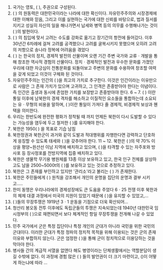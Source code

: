 1. 국가는 영토, (    ), 주권으로 구성된다.
2. (     ) 의 원동력은 대한민국이라는 나라에 대한 확신이다. 자유민주주의와 시장경제에 대한 이해와 믿음, 그리고 이를 실현하는 국가에 대한 신뢰를 바탕으로, 법과 질서를 지키고 성실히 자신의 일을 해나가면서 납세와 병역 등의 의무를 수행해나가는 것이 (    )의 발현이다.
3. (    ) 의 침입에 맞서 고려는 수도를 강화로 옮기고 장기간의 항전에 들어갔다. 이후 30년간 6차례에 걸쳐 고려를 공격했으나 고려를 굴복시키지 못했으며 오히려 고려의 저항으로 송나라 정복에 어려움을 겪었다
4. (    ) 는 한국의 정치, 경제적 발전의 산물이며 오랜 기간 주변 국가와 교류ㆍ개발을 통해 창조한 역사적 경험의 산물이다. 정치ㆍ경제적인 발전과 우수한 문화를 가졌던 우리에 대한 자긍심이 전통문화를 되돌아보고 주변의 문화를 수용하여 창조할 여력을 갖게 되었고 이것이 구체화 된 것이다.
5. 자유민주주의는 인간의 (     )을 최고의 가치로 추구한다. 이것은 인간이라는 이유만으로 사람은 그 존재 가치가 있으며 고귀하고, 그 인격은 존중받아야 한다는 이념이다. 즉 인간은 출생과 동시에 존엄한 가치를 보장받고 존중받아야 한다.
6 ~ 7. (      ) 이란 통일 이후에 남북한의 경제 격차를 해소하고 이질적인 요소들을 통합하는데 소요되는 유ㆍ무형의 비용을 말하며, (      )이란 통일이 가져다 줄 경제적, 비경제적 보상과 혠택을 의미한다.
8. 우리는 한반도에 완전한 평화가 정착될 때 까지 언제든 북한이 다시 도발할 수 있다는 가능성을 염두에 두고 철저한 (      )를 유지해야 한다.
9. 북한은 1950(        ) 을 목표로 기습 남침
10. 북한정권과 북한군이 과거와 같이 도발과 적대행위를 자행한다면 강력하고 단호하게 응징할 수 있도록 태세와 (    )을 갖추어야 한다.
11 ~ 12. 북한은 (       )의 약 70% 이상을 평양~원산선 이남 지역에 배치하고 있으며, (     )을 타격할 수 있는 자주포와 방사포 등 장사정포를 전방지역에 집중 배치하고 있다.
13. 북한은 생물학 무기용 병원체를 13종 이상 보유하고 있고, 한국 인구 전체를 살상하고도 남을 2500~5000t의 (      )를 보유하고 있는 것으로 추정하고 있다.
14. 북한은 그 존재를 부인하고 있지만 '관리소'라고 불리는 (        ) 가 존재한다.
15. 북한은 주민들에게 (      ) 원칙을 강조해서 개인의 운명을 집단의 운명과 결부 시키고.....
16. 한미 동맹은 우리나라에의 경제성장에도 큰 도움을 주었다 6ㆍ25 전쟁 이후 북한과의 체제 대결 과정에서 미국의 지원이 있었기 때문에 (        )을 유지할 수 있었고,...
17. (     )들의 무장투쟁은 1919년 3ㆍ1 운동을 기점으로 더욱 확산되어...
18. 청산리 봉오동 전투 이후에도 독립군들의 투쟁은 지속되었는데 1940년 대한민국 임시정부의 (       )으로 재편되면서 보다 체계적인 항일 무장투쟁을 전개해 나갈 수 있었다.
19. 민주 국가에서 군은 특정 집단이나 특정 개인의 군대가 아니라 국민을 위한 국민의 군대이다. 이러한 군대가 특정 정파의 정치적 목적을 위해 이용되는 것은 군의 존재이유와 부합하지 않는다. 군은 엄정한 (      )을 통해 군이 정치적으로 이용당하는 것을 막아야 한다.
20. 병사들 간의 계급적 서열을 없앤다 해도 병영이라는 단체생활에서는 역할분담이 생길 수밖에 없다. 이 과정에 경험 많은 (     ) 들의 발언권이 더 크기 마련이고, ()이 어떻게 하는냐에 따라 ...
